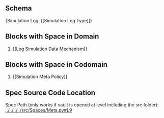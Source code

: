 ## Schema

{Simulation Log: [[Simulation Log Type]]}

## Blocks with Space in Domain
1. [[Log Simulation Data Mechanism]]

## Blocks with Space in Codomain
1. [[Simulation Meta Policy]]

## Spec Source Code Location

Spec Path (only works if vault is opened at level including the src folder): [../../../../src/Spaces/Meta.py#L9](../../../../src/Spaces/Meta.py#L9)

